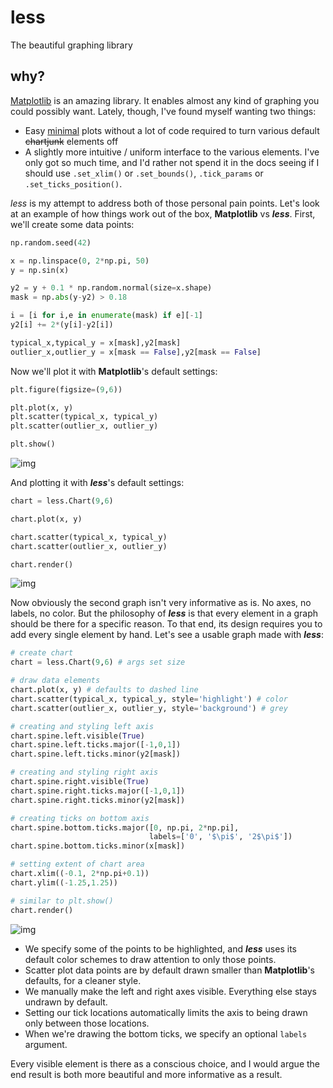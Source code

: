 # less

The beautiful graphing library

## why?

[Matplotlib](https://matplotlib.org/gallery/index.html) is an amazing library. It enables almost any kind of graphing you could possibly want. Lately, though, I've found myself wanting two things:

- Easy [minimal](https://www.amazon.com/Storytelling-Data-Visualization-Business-Professionals/dp/1119002257/) plots without a lot of code required to turn various default ~~chartjunk~~ elements off
- A slightly more intuitive / uniform interface to the various elements. I've only got so much time, and I'd rather not spend it in the docs seeing if I should use `.set_xlim()` or `.set_bounds()`, `.tick_params` or `.set_ticks_position()`.

*less* is my attempt to address both of those personal pain points. Let's look at an example of how things work out of the box, **Matplotlib** vs **_less_**. First, we'll create some data points:

```python
np.random.seed(42)

x = np.linspace(0, 2*np.pi, 50)
y = np.sin(x)

y2 = y + 0.1 * np.random.normal(size=x.shape)
mask = np.abs(y-y2) > 0.18

i = [i for i,e in enumerate(mask) if e][-1]
y2[i] += 2*(y[i]-y2[i])

typical_x,typical_y = x[mask],y2[mask]
outlier_x,outlier_y = x[mask == False],y2[mask == False]
```
Now we'll plot it with **Matplotlib**'s default settings:

```python
plt.figure(figsize=(9,6))

plt.plot(x, y)
plt.scatter(typical_x, typical_y)
plt.scatter(outlier_x, outlier_y)

plt.show()
```

![img](http://i.imgur.com/TeVy7LQ.png)

And plotting it with **_less_**'s default settings:

```python
chart = less.Chart(9,6)

chart.plot(x, y)

chart.scatter(typical_x, typical_y)
chart.scatter(outlier_x, outlier_y)

chart.render()
```

![img](http://i.imgur.com/On5uIHs.png)

Now obviously the second graph isn't very informative as is. No axes, no labels, no color. But the philosophy of **_less_** is that every element in a graph should be there for a specific reason. To that end, its design requires you to add every single element by hand. Let's see a usable graph made with **_less_**:

```python
# create chart
chart = less.Chart(9,6) # args set size

# draw data elements
chart.plot(x, y) # defaults to dashed line
chart.scatter(typical_x, typical_y, style='highlight') # color
chart.scatter(outlier_x, outlier_y, style='background') # grey

# creating and styling left axis
chart.spine.left.visible(True)
chart.spine.left.ticks.major([-1,0,1])
chart.spine.left.ticks.minor(y2[mask])

# creating and styling right axis
chart.spine.right.visible(True)
chart.spine.right.ticks.major([-1,0,1])
chart.spine.right.ticks.minor(y2[mask])

# creating ticks on bottom axis
chart.spine.bottom.ticks.major([0, np.pi, 2*np.pi],
                               labels=['0', '$\pi$', '2$\pi$'])
chart.spine.bottom.ticks.minor(x[mask])

# setting extent of chart area
chart.xlim((-0.1, 2*np.pi+0.1))
chart.ylim((-1.25,1.25))

# similar to plt.show()
chart.render()
```

![img](https://i.imgur.com/vTSDmLh.png)

- We specify some of the points to be highlighted, and **_less_** uses its default color schemes to draw attention to only those points.
- Scatter plot data points are by default drawn smaller than **Matplotlib**'s defaults, for a cleaner style.
- We manually make the left and right axes visible. Everything else stays undrawn by default.
- Setting our tick locations automatically limits the axis to being drawn only between those locations.
- When we're drawing the bottom ticks, we specify an optional `labels` argument.

Every visible element is there as a conscious choice, and I would argue the end result is both more beautiful and more informative as a result.
